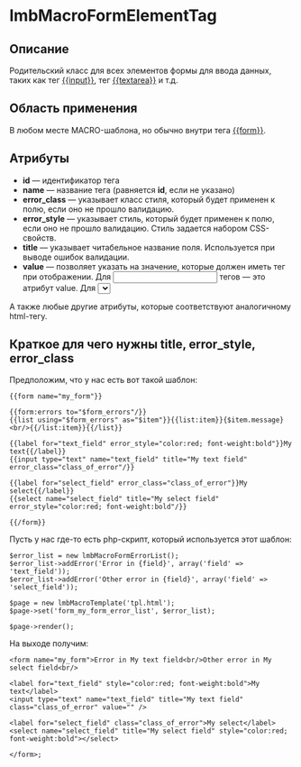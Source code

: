 # lmbMacroFormElementTag
## Описание
Родительский класс для всех элементов формы для ввода данных, таких как тег [{{input}}](./input_tag.md), тег [{{textarea}}](./text_area_tag.md) и т.д.

## Область применения
В любом месте MACRO-шаблона, но обычно внутри тега [{{form}}](./form_tag.md).

## Атрибуты

* **id** — идентификатор тега
* **name** — название тега (равняется **id**, если не указано)
* **error_class** — указывает класс стиля, который будет применен к полю, если оно не прошло валидацию.
* **error_style** — указывает стиль, который будет применен к полю, если оно не прошло валидацию. Стиль задается набором CSS-свойств.
* **title** — указывает читабельное название поля. Используется при выводе ошибок валидации.
* **value** — позволяет указать на значение, которые должен иметь тег при отображении. Для <input> тегов — это атрибут value. Для <select> - выбранное значение(-я). Если данный атрибут не используется, тогда элементы форм пытаются брать данные из контейнера данных родительского тега **{{form}}**, в котором они находятся.

А также любые другие атрибуты, которые соответствуют аналогичному html-тегу.

## Краткое для чего нужны title, error_style, error_class
Предположим, что у нас есть вот такой шаблон:

    {{form name="my_form"}}
 
    {{form:errors to="$form_errors"/}}
    {{list using="$form_errors" as="$item"}}{{list:item}}{$item.message}<br/>{{/list:item}}{{/list}}
 
    {{label for="text_field" error_style="color:red; font-weight:bold"}}My text{{/label}}
    {{input type="text" name="text_field" title="My text field" error_class="class_of_error"/}}
 
    {{label for="select_field" error_class="class_of_error"}}My select{{/label}}
    {{select name="select_field" title="My select field" error_style="color:red; font-weight:bold"/}}
 
    {{/form}}

Пусть у нас где-то есть php-скрипт, который используется этот шаблон:

    $error_list = new lmbMacroFormErrorList();
    $error_list->addError('Error in {field}', array('field' => 'text_field'));
    $error_list->addError('Other error in {field}', array('field' => 'select_field'));
 
    $page = new lmbMacroTemplate('tpl.html'); 
    $page->set('form_my_form_error_list', $error_list); 
 
    $page->render();

На выходе получим:

    <form name="my_form">Error in My text field<br/>Other error in My select field<br/>
 
    <label for="text_field" style="color:red; font-weight:bold">My text</label>
    <input type="text" name="text_field" title="My text field" class="class_of_error" value="" />
 
    <label for="select_field" class="class_of_error">My select</label>
    <select name="select_field" title="My select field" style="color:red; font-weight:bold"></select>
 
    </form>;
